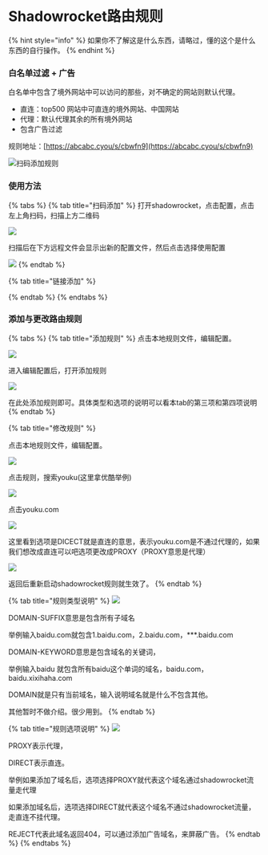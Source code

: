 # Shadowrocket路由规则

{% hint style="info" %}
如果你不了解这是什么东西，请略过，懂的这个是什么东西的自行操作。
{% endhint %}

### 白名单过滤 + 广告

白名单中包含了境外网站中可以访问的那些，对不确定的网站则默认代理。

* 直连：top500 网站中可直连的境外网站、中国网站
* 代理：默认代理其余的所有境外网站
* 包含广告过滤

规则地址：[https://abcabc.cyou/s/cbwfn9](https://abcabc.cyou/s/cbwfn9)

![&#x626B;&#x7801;&#x6DFB;&#x52A0;&#x89C4;&#x5219;](../.gitbook/assets/image%20%2819%29.png)

### 使用方法

{% tabs %}
{% tab title="扫码添加" %}
打开shadowrocket，点击配置，点击左上角扫码，扫描上方二维码

![](../.gitbook/assets/image%20%288%29.png)

扫描后在下方远程文件会显示出新的配置文件，然后点击选择使用配置

![](../.gitbook/assets/image%20%287%29.png)
{% endtab %}

{% tab title="链接添加" %}

{% endtab %}
{% endtabs %}

### 添加与更改路由规则

{% tabs %}
{% tab title="添加规则" %}
点击本地规则文件，编辑配置。

![](../.gitbook/assets/image%20%2812%29.png)

进入编辑配置后，打开添加规则

![](../.gitbook/assets/image%20%2814%29.png)

在此处添加规则即可。具体类型和选项的说明可以看本tab的第三项和第四项说明
{% endtab %}

{% tab title="修改规则" %}


点击本地规则文件，编辑配置。

![](../.gitbook/assets/image%20%2812%29.png)

点击规则，搜索youku\(这里拿优酷举例\)

![](../.gitbook/assets/image%20%2813%29.png)

点击youku.com 

![](../.gitbook/assets/image%20%286%29.png)

这里看到选项是DICECT就是直连的意思，表示youku.com是不通过代理的，如果我们想改成直连可以吧选项更改成PROXY（PROXY意思是代理）

![](../.gitbook/assets/image%20%2810%29.png)

返回后重新启动shadowrocket规则就生效了。
{% endtab %}

{% tab title="规则类型说明" %}
![](../.gitbook/assets/image%20%2816%29.png)

DOMAIN-SUFFIX意思是包含所有子域名

举例输入baidu.com就包含1.baidu.com，2.baidu.com，\*\*\*.baidu.com

DOMAIN-KEYWORD意思是包含域名的关键词，

举例输入baidu 就包含所有baidu这个单词的域名，baidu.com，baidu.xixihaha.com

DOMAIN就是只有当前域名，输入说明域名就是什么不包含其他。

其他暂时不做介绍。很少用到。
{% endtab %}

{% tab title="规则选项说明" %}
![](../.gitbook/assets/image%20%2815%29.png)

PROXY表示代理，

DIRECT表示直连。

举例如果添加了域名后，选项选择PROXY就代表这个域名通过shadowrocket流量走代理

如果添加域名后，选项选择DIRECT就代表这个域名不通过shadowrocket流量，走直连不挂代理。

REJECT代表此域名返回404，可以通过添加广告域名，来屏蔽广告。
{% endtab %}
{% endtabs %}

